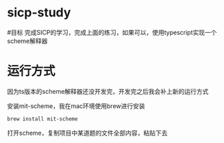 # sicp-study

#目标
完成SICP的学习，完成上面的练习，如果可以，使用typescript实现一个scheme解释器

# 运行方式
因为ts版本的scheme解释器还没开发完，开发完之后我会补上新的运行方式

安装mit-scheme，我在mac环境使用brew进行安装
```bash
brew install mit-scheme
```

打开scheme，复制项目中某道题的文件全部内容，粘贴下去

